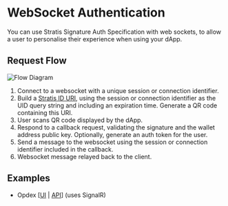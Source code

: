 # WebSocket Authentication

You can use Stratis Signature Auth Specification with web sockets, to allow a user to personalise their experience when using your dApp.

## Request Flow

![Flow Diagram](https://user-images.githubusercontent.com/39023939/141682028-e96b8347-5413-4bef-8994-1d08d24b45b2.png)


1. Connect to a websocket with a unique session or connection identifier.
2. Build a [Stratis ID URI](../../README.md#stratis-id-uri), using the session or connection identifier as the UID query string and including an expiration time. Generate a QR code containing this URI.
3. User scans QR code displayed by the dApp.
4. Respond to a callback request, validating the signature and the wallet address public key. Optionally, generate an auth token for the user.
5. Send a message to the websocket using the session or connection identifier included in the callback.
6. Websocket message relayed back to the client.
  
## Examples
  
- Opdex [[UI](https://github.com/Opdex/opdex-ui) | [API](https://github.com/Opdex/opdex-v1-api)] (uses SignalR)
